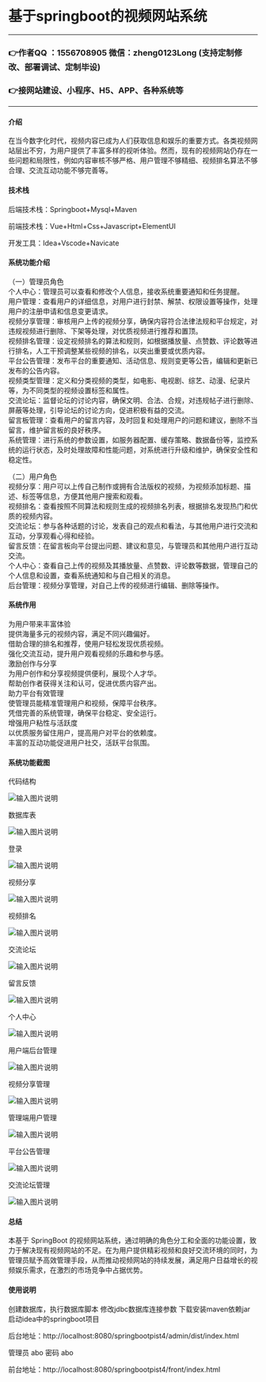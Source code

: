 # 基于springboot的视频网站系统

---
### 👉作者QQ ：1556708905 微信：zheng0123Long (支持定制修改、部署调试、定制毕设)

### 👉接网站建设、小程序、H5、APP、各种系统等

---

#### 介绍

在当今数字化时代，视频内容已成为人们获取信息和娱乐的重要方式。各类视频网站层出不穷，为用户提供了丰富多样的视听体验。然而，现有的视频网站仍存在一些问题和局限性，例如内容审核不够严格、用户管理不够精细、视频排名算法不够合理、交流互动功能不够完善等。

#### 技术栈

后端技术栈：Springboot+Mysql+Maven

前端技术栈：Vue+Html+Css+Javascript+ElementUI

开发工具：Idea+Vscode+Navicate

#### 系统功能介绍

（一）管理员角色  
个人中心：管理员可以查看和修改个人信息，接收系统重要通知和任务提醒。  
用户管理：查看用户的详细信息，对用户进行封禁、解禁、权限设置等操作，处理用户的注册申请和信息变更请求。  
视频分享管理：审核用户上传的视频分享，确保内容符合法律法规和平台规定，对违规视频进行删除、下架等处理，对优质视频进行推荐和置顶。  
视频排名管理：设定视频排名的算法和规则，如根据播放量、点赞数、评论数等进行排名，人工干预调整某些视频的排名，以突出重要或优质内容。  
平台公告管理：发布平台的重要通知、活动信息、规则变更等公告，编辑和更新已发布的公告内容。  
视频类型管理：定义和分类视频的类型，如电影、电视剧、综艺、动漫、纪录片等，为不同类型的视频设置标签和属性。  
交流论坛：监督论坛的讨论内容，确保文明、合法、合规，对违规帖子进行删除、屏蔽等处理，引导论坛的讨论方向，促进积极有益的交流。  
留言板管理：查看用户的留言内容，及时回复和处理用户的问题和建议，删除不当留言，维护留言板的良好秩序。  
系统管理：进行系统的参数设置，如服务器配置、缓存策略、数据备份等，监控系统的运行状态，及时处理故障和性能问题，对系统进行升级和维护，确保安全性和稳定性。  

（二）用户角色  
视频分享：用户可以上传自己制作或拥有合法版权的视频，为视频添加标题、描述、标签等信息，方便其他用户搜索和观看。  
视频排名：查看按照不同算法和规则生成的视频排名列表，根据排名发现热门和优质的视频内容。  
交流论坛：参与各种话题的讨论，发表自己的观点和看法，与其他用户进行交流和互动，分享观看心得和经验。  
留言反馈：在留言板向平台提出问题、建议和意见，与管理员和其他用户进行互动交流。  
个人中心：查看自己上传的视频及其播放量、点赞数、评论数等数据，管理自己的个人信息和设置，查看系统通知和与自己相关的消息。  
后台管理：视频分享管理，对自己上传的视频进行编辑、删除等操作。  

#### 系统作用

为用户带来丰富体验  
提供海量多元的视频内容，满足不同兴趣偏好。  
借助合理的排名和推荐，使用户轻松发现优质视频。   
强化交流互动，提升用户观看视频的乐趣和参与感。  
激励创作与分享  
为用户创作和分享视频提供便利，展现个人才华。  
帮助创作者获得关注和认可，促进优质内容产出。  
助力平台有效管理  
使管理员能精准管理用户和视频，保障平台秩序。  
凭借完善的系统管理，确保平台稳定、安全运行。  
增强用户粘性与活跃度  
以优质服务留住用户，提高用户对平台的依赖度。  
丰富的互动功能促进用户社交，活跃平台氛围。  

#### 系统功能截图

代码结构

![输入图片说明](images/2e7f57aad6729ebb9830615f7cf9792.png)

数据库表

![输入图片说明](images/305922321a67258e0c231329a8b29c5.png)

登录

![输入图片说明](images/4523518fae5a9f4da21287ed130e086.png)

视频分享

![输入图片说明](images/d7eecaba0a5556ece8000cb412dbfe1.png)

视频排名

![输入图片说明](images/93f4d6de6c31ffb0675536dc9db4512.png)

交流论坛

![输入图片说明](images/2be8d75535aa4bb85e6ae0d0f7508fe.png)

留言反馈

![输入图片说明](images/3c68d8411d4354da7075f05f3e7b4eb.png)

个人中心

![输入图片说明](images/88a93c0d7213b82f629ce86c12ba7eb.png)

用户端后台管理

![输入图片说明](images/9da4997b1ecfb4d853817c3099de4a5.png)

视频分享管理

![输入图片说明](images/767170a63a3b7e50bbee3d3c61002b6.png)

管理端用户管理

![输入图片说明](images/ca5ad762703899e8709c69e6640c8ab.png)

平台公告管理

![输入图片说明](images/a2195767c7cbc78f2d6d40995cdba68.png)

交流论坛管理

![输入图片说明](images/0de245b4f25dbf1c7472b85ba28b776.png)

#### 总结

本基于 SpringBoot 的视频网站系统，通过明确的角色分工和全面的功能设置，致力于解决现有视频网站的不足。在为用户提供精彩视频和良好交流环境的同时，为管理员赋予高效管理手段，从而推动视频网站的持续发展，满足用户日益增长的视频娱乐需求，在激烈的市场竞争中占据优势。

#### 使用说明

创建数据库，执行数据库脚本 修改jdbc数据库连接参数 下载安装maven依赖jar 启动idea中的springboot项目

后台地址：http://localhost:8080/springbootpist4/admin/dist/index.html

管理员  abo 密码 abo

前台地址：http://localhost:8080/springbootpist4/front/index.html


